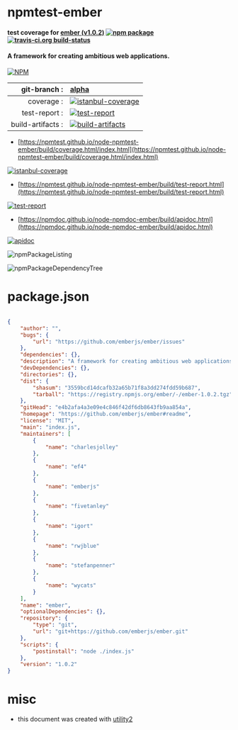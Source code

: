 # npmtest-ember

#### test coverage for  [ember (v1.0.2)](https://github.com/emberjs/ember#readme)  [![npm package](https://img.shields.io/npm/v/npmtest-ember.svg?style=flat-square)](https://www.npmjs.org/package/npmtest-ember) [![travis-ci.org build-status](https://api.travis-ci.org/npmtest/node-npmtest-ember.svg)](https://travis-ci.org/npmtest/node-npmtest-ember)

#### A framework for creating ambitious web applications.

[![NPM](https://nodei.co/npm/ember.png?downloads=true&downloadRank=true&stars=true)](https://www.npmjs.com/package/ember)

| git-branch : | [alpha](https://github.com/npmtest/node-npmtest-ember/tree/alpha)|
|--:|:--|
| coverage : | [![istanbul-coverage](https://npmtest.github.io/node-npmtest-ember/build/coverage.badge.svg)](https://npmtest.github.io/node-npmtest-ember/build/coverage.html/index.html)|
| test-report : | [![test-report](https://npmtest.github.io/node-npmtest-ember/build/test-report.badge.svg)](https://npmtest.github.io/node-npmtest-ember/build/test-report.html)|
| build-artifacts : | [![build-artifacts](https://npmtest.github.io/node-npmtest-ember/glyphicons_144_folder_open.png)](https://github.com/npmtest/node-npmtest-ember/tree/gh-pages/build)|

- [https://npmtest.github.io/node-npmtest-ember/build/coverage.html/index.html](https://npmtest.github.io/node-npmtest-ember/build/coverage.html/index.html)

[![istanbul-coverage](https://npmtest.github.io/node-npmtest-ember/build/screenCapture.buildCi.browser.%252Ftmp%252Fbuild%252Fcoverage.lib.html.png)](https://npmtest.github.io/node-npmtest-ember/build/coverage.html/index.html)

- [https://npmtest.github.io/node-npmtest-ember/build/test-report.html](https://npmtest.github.io/node-npmtest-ember/build/test-report.html)

[![test-report](https://npmtest.github.io/node-npmtest-ember/build/screenCapture.buildCi.browser.%252Ftmp%252Fbuild%252Ftest-report.html.png)](https://npmtest.github.io/node-npmtest-ember/build/test-report.html)

- [https://npmdoc.github.io/node-npmdoc-ember/build/apidoc.html](https://npmdoc.github.io/node-npmdoc-ember/build/apidoc.html)

[![apidoc](https://npmdoc.github.io/node-npmdoc-ember/build/screenCapture.buildCi.browser.%252Ftmp%252Fbuild%252Fapidoc.html.png)](https://npmdoc.github.io/node-npmdoc-ember/build/apidoc.html)

![npmPackageListing](https://npmtest.github.io/node-npmtest-ember/build/screenCapture.npmPackageListing.svg)

![npmPackageDependencyTree](https://npmtest.github.io/node-npmtest-ember/build/screenCapture.npmPackageDependencyTree.svg)



# package.json

```json

{
    "author": "",
    "bugs": {
        "url": "https://github.com/emberjs/ember/issues"
    },
    "dependencies": {},
    "description": "A framework for creating ambitious web applications.",
    "devDependencies": {},
    "directories": {},
    "dist": {
        "shasum": "3559bcd14dcafb32a65b71f8a3dd274fdd59b687",
        "tarball": "https://registry.npmjs.org/ember/-/ember-1.0.2.tgz"
    },
    "gitHead": "e4b2afa4a3e09e4c846f42df6db8643fb9aa854a",
    "homepage": "https://github.com/emberjs/ember#readme",
    "license": "MIT",
    "main": "index.js",
    "maintainers": [
        {
            "name": "charlesjolley"
        },
        {
            "name": "ef4"
        },
        {
            "name": "emberjs"
        },
        {
            "name": "fivetanley"
        },
        {
            "name": "igort"
        },
        {
            "name": "rwjblue"
        },
        {
            "name": "stefanpenner"
        },
        {
            "name": "wycats"
        }
    ],
    "name": "ember",
    "optionalDependencies": {},
    "repository": {
        "type": "git",
        "url": "git+https://github.com/emberjs/ember.git"
    },
    "scripts": {
        "postinstall": "node ./index.js"
    },
    "version": "1.0.2"
}
```



# misc
- this document was created with [utility2](https://github.com/kaizhu256/node-utility2)
